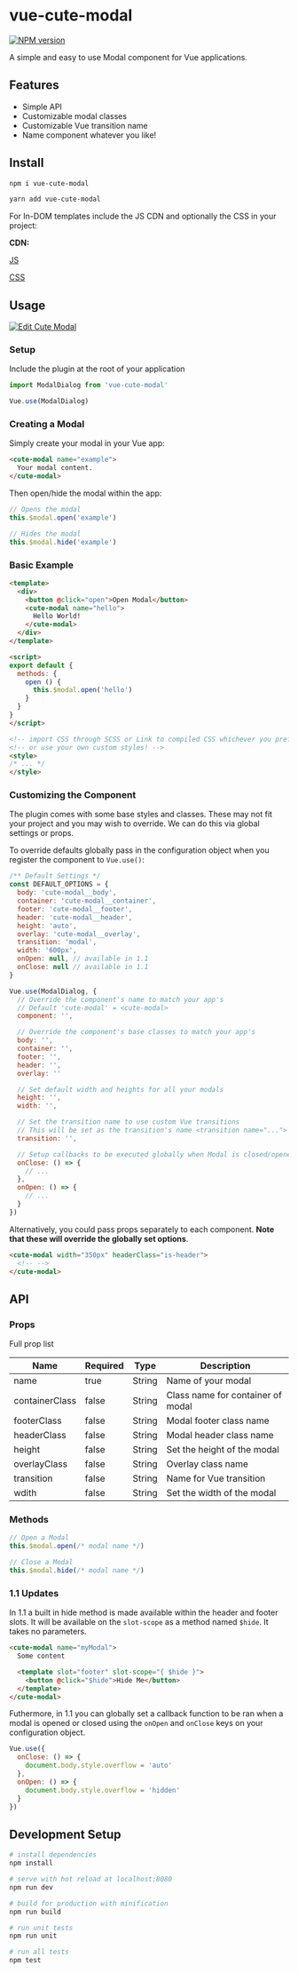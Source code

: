 # vue-cute-modal

[![NPM version](https://img.shields.io/npm/v/vue-cute-modal.svg?style=for-the-badge&colorA=6F213F&colorB=F66D9B)](https://www.npmjs.com/package/vue-cute-modal)

A simple and easy to use Modal component for Vue applications.

## Features

- Simple API
- Customizable modal classes
- Customizable Vue transition name
- Name component whatever you like!

## Install

```bash
npm i vue-cute-modal

yarn add vue-cute-modal
```

For In-DOM templates include the JS CDN and optionally the CSS in your project:

**CDN:**

[JS](https://unpkg.com/vue-cute-modal@1.1.0/dist/vue-cute-modal.min.js)

[CSS](https://unpkg.com/vue-cute-modal@1.1.0/dist/vue-cute-modal.min.css)

## Usage

[![Edit Cute Modal](https://codesandbox.io/static/img/play-codesandbox.svg)](https://codesandbox.io/s/rw58r1w0v4)

### Setup

Include the plugin at the root of your application

```javascript
import ModalDialog from 'vue-cute-modal'

Vue.use(ModalDialog)
```

### Creating a Modal

Simply create your modal in your Vue app:

```html
<cute-modal name="example">
  Your modal content.
</cute-modal>
```

Then open/hide the modal within the app:

```javascript
// Opens the modal
this.$modal.open('example')

// Hides the modal
this.$modal.hide('example')
```

### Basic Example

```html
<template>
  <div>
    <button @click="open">Open Modal</button>
    <cute-modal name="hello">
      Hello World!
    </cute-modal>
  </div>
</template>

<script>
export default {
  methods: {
    open () {
      this.$modal.open('hello')
    }
  }
}
</script>

<!-- import CSS through SCSS or Link to compiled CSS whichever you prefer -->
<!-- or use your own custom styles! -->
<style>
/* ... */
</style>
```

### Customizing the Component

The plugin comes with some base styles and classes. These may not fit your project and you may wish to override. We can do this via global settings or props.

To override defaults globally pass in the configuration object when you register the component to `Vue.use()`:

```javascript
/** Default Settings */
const DEFAULT_OPTIONS = {
  body: 'cute-modal__body',
  container: 'cute-modal__container',
  footer: 'cute-modal__footer',
  header: 'cute-modal__header',
  height: 'auto',
  overlay: 'cute-modal__overlay',
  transition: 'modal',
  width: '600px',
  onOpen: null, // available in 1.1
  onClose: null // available in 1.1
}

Vue.use(ModalDialog, {
  // Override the component's name to match your app's
  // Default 'cute-modal' = <cute-modal>
  component: '',

  // Override the component's base classes to match your app's
  body: '',
  container: '',
  footer: '',
  header: '',
  overlay: ''

  // Set default width and heights for all your modals
  height: '',
  width: '',

  // Set the transition name to use custom Vue transitions
  // This will be set as the transition's name <transition name="...">
  transition: '',

  // Setup callbacks to be executed globally when Modal is closed/opened.
  onClose: () => {
    // ...
  },
  onOpen: () => {
    // ...
  }
})
```

Alternatively, you could pass props separately to each component. **Note that these will override the globally set options**.

```html
<cute-modal width="350px" headerClass="is-header">
  <!-- -->
</cute-modal>
```

## API

### Props

Full prop list

| Name      | Required | Type          | Description |
| ---       | ---      | ---           | ---         |
| name      | true     | String        | Name of your modal
| containerClass | false | String | Class name for container of modal
| footerClass | false | String | Modal footer class name
| headerClass | false | String | Modal header class name
| height | false | String | Set the height of the modal
| overlayClass | false | String | Overlay class name
| transition | false | String | Name for Vue transition
| wdith | false | String | Set the width of the modal

### Methods

```javascript
// Open a Modal
this.$modal.open(/* modal name */)

// Close a Modal
this.$modal.hide(/* modal name */)
```

### 1.1 Updates

In 1.1 a built in hide method is made available within the header and footer slots. It will be available on the `slot-scope` as a method named `$hide`. It takes no parameters.

```html
<cute-modal name="myModal">
  Some content

  <template slot="footer" slot-scope="{ $hide }">
    <button @click="$hide">Hide Me</button>
  </template>
</cute-modal>
```

Futhermore, in 1.1 you can globally set a callback function to be ran when a modal is opened or closed using the `onOpen` and `onClose` keys on your configuration object.

```javascript
Vue.use({
  onClose: () => {
    document.body.style.overflow = 'auto'
  },
  onOpen: () => {
    document.body.style.overflow = 'hidden'
  }
})
```


## Development Setup

``` bash
# install dependencies
npm install

# serve with hot reload at localhost:8080
npm run dev

# build for production with minification
npm run build

# run unit tests
npm run unit

# run all tests
npm test
```
